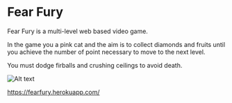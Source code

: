 
# Fear Fury

Fear Fury is a multi-level web based video game. 

In the game you a pink cat and the aim is to collect diamonds and fruits until you achieve the number of point necessary to move to the next level.

You must dodge firballs and crushing ceilings to avoid death. 


![Alt text](public/images/fearfury.png?raw=true "Fear Fury")

https://fearfury.herokuapp.com/

